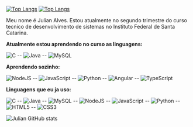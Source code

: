 [![Top Langs](https://github-readme-stats.vercel.app/api/top-langs/?username=JulianAlves006&layout=demo&theme=algolia&langs_count=7)](https://github.com/anuraghazra/github-readme-stats)                        [![Top Langs](https://github-readme-stats.vercel.app/api/top-langs/?username=JulianAlves006&layout=compact&theme=algolia&langs_count=10)](https://github.com/anuraghazra/github-readme-stats)

Meu nome é Julian Alves. Estou atualmente no segundo trimestre do curso tecnico de desenvolvimento de sistemas no Instituto Federal de Santa Catarina.

**Atualmente estou aprendendo no curso as linguagens:**

![C](https://img.shields.io/badge/c-%2300599C.svg?logo=c&logoColor=white) -- 
![Java](https://img.shields.io/badge/java-%23ED8B00.svg?logo=java&logoColor=white) -- 
![MySQL](https://img.shields.io/badge/mysql-%2300f.svg?logo=mysql&logoColor=white)


**Aprendendo sozinho:**

![NodeJS](https://img.shields.io/badge/node.js-6DA55F?logo=node.js&logoColor=white) -- 
![JavaScript](https://img.shields.io/badge/javascript-%23323330.svg?logo=javascript&logoColor=%23F7DF1E) -- 
![Python](https://img.shields.io/badge/python-3670A0?logo=python&logoColor=ffdd54) -- 
![Angular](https://img.shields.io/badge/angular-%23DD0031.svg?logo=angular&logoColor=white) -- 
![TypeScript](https://img.shields.io/badge/typescript-%23007ACC.svg?logo=typescript&logoColor=white)

**Linguagens que eu ja uso:**

![C](https://img.shields.io/badge/c-%2300599C.svg?logo=c&logoColor=white) -- 
![Java](https://img.shields.io/badge/java-%23ED8B00.svg?logo=java&logoColor=white) -- 
![MySQL](https://img.shields.io/badge/mysql-%2300f.svg?logo=mysql&logoColor=white) -- 
![NodeJS](https://img.shields.io/badge/node.js-6DA55F?logo=node.js&logoColor=white) -- 
![JavaScript](https://img.shields.io/badge/javascript-%23323330.svg?logo=javascript&logoColor=%23F7DF1E) -- 
![Python](https://img.shields.io/badge/python-3670A0?logo=python&logoColor=ffdd54) -- 
![HTML5](https://img.shields.io/badge/html5-%23E34F26.svg?logo=html5&logoColor=white) -- 
![CSS3](https://img.shields.io/badge/css3-%231572B6.svg?logo=css3&logoColor=white) 



![Julian GitHub stats](https://github-readme-stats.vercel.app/api?username=JulianAlves006&show_icons=true&theme=algolia)
